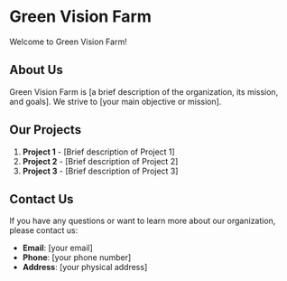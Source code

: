 # Green Vision Farm

Welcome to Green Vision Farm!

## About Us

Green Vision Farm is [a brief description of the organization, its mission, and goals]. We strive to [your main objective or mission].

## Our Projects

1. **Project 1** - [Brief description of Project 1]
2. **Project 2** - [Brief description of Project 2]
3. **Project 3** - [Brief description of Project 3]

## Contact Us

If you have any questions or want to learn more about our organization, please contact us:

- **Email**: [your email]
- **Phone**: [your phone number]
- **Address**: [your physical address]
